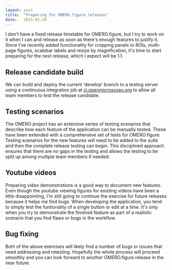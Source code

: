 ```yaml
---
layout: post
title:  "Preparing for OMERO.figure releases"
date:   2015-01-20
---
```


I don't have a fixed release timetable for OMERO.figure, but I try to
work on it when I can and release as soon as there's enough features to
justify it. Since I've recently added functionality for cropping panels
to ROIs, multi-page figures, scalebar labels and resize by magnification,
it's time to start preparing for the next release, which I expect will be 1.1.

Release candidate build
-----------------------

We can build and deploy the current 'develop' branch to a testing server
using a continuous integration job at [ci.openmicroscopy.org](https://ci.openmicroscopy.org/view/Experimental/job/OMERO-5.0-webfigure/) to allow all team members to test the release candidate.

Testing scenarios
-----------------

The OMERO project has an extensive series of testing scenarios that describe
how each feature of the application can be manually tested.
These have been extended with a comprehensive set of tests for OMERO.figure.
Testing scenarios for the new features will need to be added to the suite
and then the complete release testing can begin.
This disciplined approach ensures that there are no gaps in the testing
and allows the testing to be split up among multiple team members if needed.

Youtube videos
--------------

Preparing video demonstrations is a good way to document
new features. Even though the youtube viewing figures for existing videos have
been a little disappointing, I'm still going to continue the
exercise for future releases because it helps me find bugs.
When developing the application, you tend to simply test the funtionality of
a single button or edit at a time. It's only when you try to demonstrate
the finished feature as part of a realistic scenario that you find
flaws or bugs in the workflow.

Bug fixing
----------

Both of the above exercises will likely find a number of bugs or issues that
need addressing and retesting. Hopefully the whole process will proceed
smoothly and you can look forward to another OMERO.figure release in the near future.
